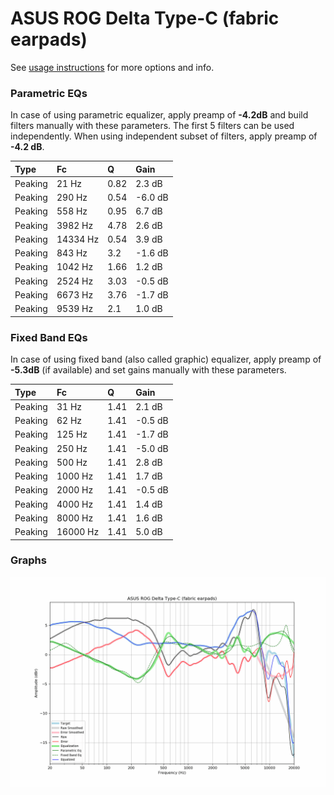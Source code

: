 # ASUS ROG Delta Type-C (fabric earpads)
See [usage instructions](https://github.com/jaakkopasanen/AutoEq#usage) for more options and info.

### Parametric EQs
In case of using parametric equalizer, apply preamp of **-4.2dB** and build filters manually
with these parameters. The first 5 filters can be used independently.
When using independent subset of filters, apply preamp of **-4.2 dB**.

| Type    | Fc       |    Q | Gain    |
|:--------|:---------|:-----|:--------|
| Peaking | 21 Hz    | 0.82 | 2.3 dB  |
| Peaking | 290 Hz   | 0.54 | -6.0 dB |
| Peaking | 558 Hz   | 0.95 | 6.7 dB  |
| Peaking | 3982 Hz  | 4.78 | 2.6 dB  |
| Peaking | 14334 Hz | 0.54 | 3.9 dB  |
| Peaking | 843 Hz   | 3.2  | -1.6 dB |
| Peaking | 1042 Hz  | 1.66 | 1.2 dB  |
| Peaking | 2524 Hz  | 3.03 | -0.5 dB |
| Peaking | 6673 Hz  | 3.76 | -1.7 dB |
| Peaking | 9539 Hz  | 2.1  | 1.0 dB  |

### Fixed Band EQs
In case of using fixed band (also called graphic) equalizer, apply preamp of **-5.3dB**
(if available) and set gains manually with these parameters.

| Type    | Fc       |    Q | Gain    |
|:--------|:---------|:-----|:--------|
| Peaking | 31 Hz    | 1.41 | 2.1 dB  |
| Peaking | 62 Hz    | 1.41 | -0.5 dB |
| Peaking | 125 Hz   | 1.41 | -1.7 dB |
| Peaking | 250 Hz   | 1.41 | -5.0 dB |
| Peaking | 500 Hz   | 1.41 | 2.8 dB  |
| Peaking | 1000 Hz  | 1.41 | 1.7 dB  |
| Peaking | 2000 Hz  | 1.41 | -0.5 dB |
| Peaking | 4000 Hz  | 1.41 | 1.4 dB  |
| Peaking | 8000 Hz  | 1.41 | 1.6 dB  |
| Peaking | 16000 Hz | 1.41 | 5.0 dB  |

### Graphs
![](./ASUS%20ROG%20Delta%20Type-C%20(fabric%20earpads).png)